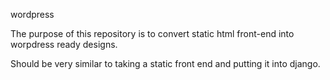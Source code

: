 wordpress

The purpose of this repository is to convert static html front-end into worpdress ready designs.

Should be very similar to taking a static front end and putting it into django.

